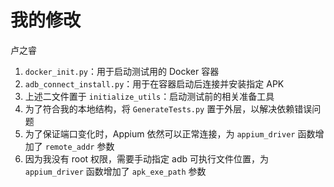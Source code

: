 # 我的修改

卢之睿

1. `docker_init.py`：用于启动测试用的 Docker 容器
2. `adb_connect_install.py`：用于在容器启动后连接并安装指定 APK
3. 上述二文件置于 `initialize_utils`：启动测试前的相关准备工具 
4. 为了符合我的本地结构，将 `GenerateTests.py` 置于外层，以解决依赖错误问题
5. 为了保证端口变化时，Appium 依然可以正常连接，为 `appium_driver` 函数增加了 `remote_addr` 参数
6. 因为我没有 root 权限，需要手动指定 adb 可执行文件位置，为 `appium_driver` 函数增加了 `apk_exe_path` 参数 